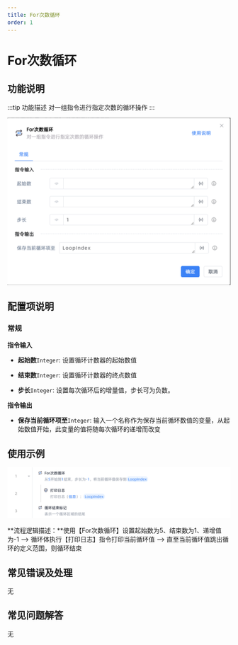 ```yaml
---
title: For次数循环
order: 1
---
```


# For次数循环

## 功能说明

:::tip 功能描述
对一组指令进行指定次数的循环操作
:::

![image-20250227164453522](../../assets/image-20250227164453522.png)

## 配置项说明

### 常规

**指令输入**

- **起始数**`Integer`: 设置循环计数器的起始数值
- **结束数**`Integer`: 设置循环计数器的终点数值

- **步长**`Integer`: 设置每次循环后的增量值，步长可为负数。


**指令输出**

- **保存当前循环项至**`Integer`: 输入一个名称作为保存当前循环数值的变量，从起始数值开始，此变量的值将随每次循环的递增而改变

## 使用示例

![image-20250227171544317](../../assets/image-20250227171544317.png)

**流程逻辑描述：**使用【For次数循环】设置起始数为5、结束数为1、递增值为-1 --> 循环体执行【打印日志】指令打印当前循环值 --> 直至当前循环值跳出循环的定义范围，则循环结束

## 常见错误及处理

无

## 常见问题解答

无

